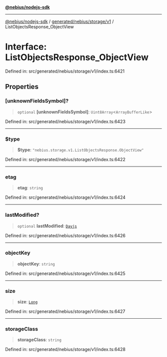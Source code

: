 [**@nebius/nodejs-sdk**](../../../../../README.md)

---

[@nebius/nodejs-sdk](../../../../../README.md) / [generated/nebius/storage/v1](../README.md) / ListObjectsResponse_ObjectView

# Interface: ListObjectsResponse_ObjectView

Defined in: src/generated/nebius/storage/v1/index.ts:6421

## Properties

### \[unknownFieldsSymbol\]?

> `optional` **\[unknownFieldsSymbol\]**: `Uint8Array`\<`ArrayBufferLike`\>

Defined in: src/generated/nebius/storage/v1/index.ts:6423

---

### $type

> **$type**: `"nebius.storage.v1.ListObjectsResponse.ObjectView"`

Defined in: src/generated/nebius/storage/v1/index.ts:6422

---

### etag

> **etag**: `string`

Defined in: src/generated/nebius/storage/v1/index.ts:6424

---

### lastModified?

> `optional` **lastModified**: [`Dayjs`](../../../../../runtime/protos/core/dayjs/classes/Dayjs.md)

Defined in: src/generated/nebius/storage/v1/index.ts:6426

---

### objectKey

> **objectKey**: `string`

Defined in: src/generated/nebius/storage/v1/index.ts:6425

---

### size

> **size**: [`Long`](../../../../../runtime/protos/core/classes/Long.md)

Defined in: src/generated/nebius/storage/v1/index.ts:6427

---

### storageClass

> **storageClass**: `string`

Defined in: src/generated/nebius/storage/v1/index.ts:6428
